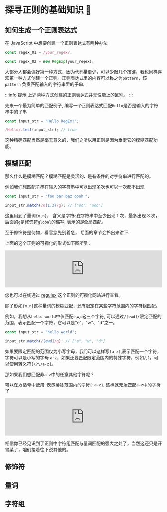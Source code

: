 # 探寻正则的基础知识 🎨

## 如何生成一个正则表达式

在 JavaScript 中想要创建一个正则表达式有两种办法

```js
const regex_01 = /your_regex/;

const regex_02 = new RegExp(your_regex);
```

大部分人都会偏好第一种方式，因为代码量更少，可以少敲几个按键，我也同样喜欢第一种方式创建一个正则。正则表达式里的内容可以称之为`pattern`，该 `pattern` 负责匹配输入的字符串里的子串。

:::info 提示
上述两种方式创建的正则表达式并无性能上的区别。
:::

先来一个最为简单的匹配例子, 编写一个正则表达式匹配`Hello`是否是输入的字符串中的子串

```ts
const input_str = "Hello RegEx!";

/Hello/.test(input_str); // true
```

这种精确匹配当然是毫无意义的，我们之所以用正则是因为垂涎它的模糊匹配功能。

## 模糊匹配

那么什么是模糊匹配？模糊匹配是灵活的，是有条件的对字符串进行匹配的。

例如我们想匹配子串在输入的字符串中可以出现多次也可以一次都不出现

```ts
const input_str = "foo bar baz oooh!";

input_str.match(/o{1,3}/g); // ["oo", "ooo"]
```

这里用到了量词`{m,n}`， 含义是字符`o`在字符串中至少出现 1 次，最多出现 3 次， 后面的`g`是修饰符`global`的缩写, 表示的是全局匹配。

至于修饰符是何物，看官您先别着急， 后面的章节会拎出来讲下.

上面的这个正则的可视化的形式如下图所示：

<iframe frameborder="0" width="100%" height="120" src="https://jex.im/regulex/#!embed=true&flags=&re=o%7B1%2C3%7D"></iframe>

您也可以在线通过 [regulex](https://jex.im/regulex/#) 这个正则的可视化网站进行查看。

除了形如`{m,n}`这种量词的模糊匹配，还有限定在某些字符范围内的字符组匹配。

例如，我想从`hello world`中仅匹配`e`,`w`,`d`这三个字符, 可以通过`/[ewd]/`限定匹配的范围，表示匹配一个字符，它可以是"e"、"w"、"d"之一。

```ts
const input_str = "hello world";

input_str.match(/[ewd]/g); // ["e", "w", "d"]
```

如果要限定匹配的范围仅为小写字母，我们可以这样写`[a-z]`,表示匹配一个字符，字符可以是小写的字母 a-z，如果还要匹配限定范围内的特殊字符，例如`/`,`?`，可以使用转义符`[\?\/a-z]`。

那如果我们想匹配非`a-z`中的任意其他字符呢？

可以在方括号中使用`^`表示排除范围内的字符`[^a-z]`, 这样就无法匹配`a-z`中的字符了

<iframe frameborder="0" width="100%" height="120" src="https://jex.im/regulex/#!embed=true&flags=&re=%5B%5Ea-z%5D"></iframe>

相信你已经见识到了正则中字符组匹配与量词匹配的强大之处了，当然这还只是开胃菜了，咱们接着往下说其他的。

## 修饰符

## 量词

## 字符组
